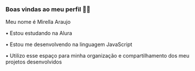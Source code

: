 ### Boas vindas ao meu perfil 💙💙

Meu nome é Mirella Araujo

• Estou estudando na Alura

• Estou me desenvolvendo na linguagem JavaScript

• Utilizo esse espaço para minha organização e compartilhamento dos meu projetos desenvolvidos
